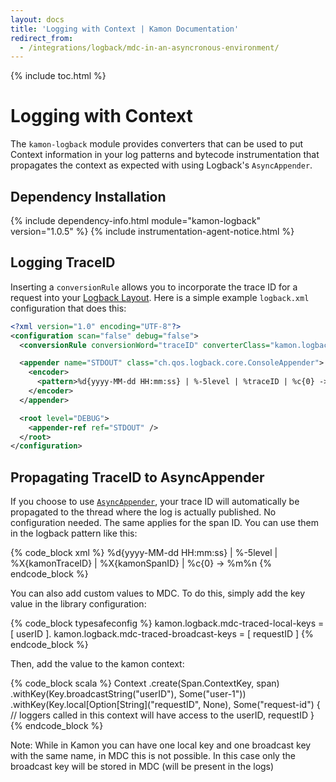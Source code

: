 ```yaml
---
layout: docs
title: 'Logging with Context | Kamon Documentation'
redirect_from:
  - /integrations/logback/mdc-in-an-asyncronous-environment/
---
```


{% include toc.html %}

Logging with Context
====================

The `kamon-logback` module provides converters that can be used to put Context information in your log patterns and
bytecode instrumentation that propagates the context as expected with using Logback's `AsyncAppender`.

## Dependency Installation
{% include dependency-info.html module="kamon-logback" version="1.0.5" %}
{% include instrumentation-agent-notice.html %}






Logging TraceID
---------------

Inserting a `conversionRule` allows you to incorporate the trace ID for a request into your [Logback Layout][logback layout].
Here is a simple example `logback.xml` configuration that does this:

```xml
<?xml version="1.0" encoding="UTF-8"?>
<configuration scan="false" debug="false">
  <conversionRule conversionWord="traceID" converterClass="kamon.logback.LogbackTraceIDConverter" />

  <appender name="STDOUT" class="ch.qos.logback.core.ConsoleAppender">
    <encoder>
      <pattern>%d{yyyy-MM-dd HH:mm:ss} | %-5level | %traceID | %c{0} -> %m%n</pattern>
    </encoder>
  </appender>

  <root level="DEBUG">
    <appender-ref ref="STDOUT" />
  </root>
</configuration>
```


Propagating TraceID to AsyncAppender
------------------------------------

If you choose to use [`AsyncAppender`](https://logback.qos.ch/manual/appenders.html#AsyncAppender), your trace ID will
automatically be propagated to the thread where the log is actually published. No configuration needed. The same applies
for the span ID. You can use them in the logback pattern like this:

{% code_block xml %}
 <pattern>%d{yyyy-MM-dd HH:mm:ss} | %-5level | %X{kamonTraceID} | %X{kamonSpanID} | %c{0} -> %m%n</pattern>
{% endcode_block %}

You can also add custom values to MDC. To do this, simply add the key value in the library configuration:

{% code_block typesafeconfig %}
kamon.logback.mdc-traced-local-keys = [ userID ].
kamon.logback.mdc-traced-broadcast-keys = [ requestID ]
{% endcode_block %}

Then, add the value to the kamon context:

{% code_block scala %}
Context
  .create(Span.ContextKey, span)
  .withKey(Key.broadcastString("userID"), Some("user-1"))
  .withKey(Key.local[Option[String]("requestID", None), Some("request-id") {
  // loggers called in this context will have access to the userID, requestID
}
{% endcode_block %}

Note: While in Kamon you can have one local key and one broadcast key with the same name, in MDC this is not possible.
In this case only the broadcast key will be stored in MDC (will be present in the logs)


[logback layout]: https://logback.qos.ch/manual/layouts.html